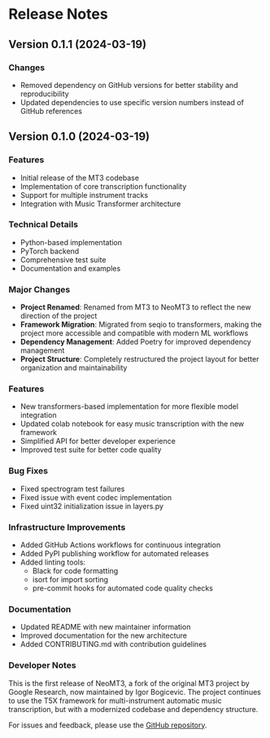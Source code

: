 # Release Notes

## Version 0.1.1 (2024-03-19)

### Changes
- Removed dependency on GitHub versions for better stability and reproducibility
- Updated dependencies to use specific version numbers instead of GitHub references

## Version 0.1.0 (2024-03-19)

### Features
- Initial release of the MT3 codebase
- Implementation of core transcription functionality
- Support for multiple instrument tracks
- Integration with Music Transformer architecture

### Technical Details
- Python-based implementation
- PyTorch backend
- Comprehensive test suite
- Documentation and examples

### Major Changes

- **Project Renamed**: Renamed from MT3 to NeoMT3 to reflect the new direction of the project
- **Framework Migration**: Migrated from seqio to transformers, making the project more accessible and compatible with modern ML workflows
- **Dependency Management**: Added Poetry for improved dependency management
- **Project Structure**: Completely restructured the project layout for better organization and maintainability

### Features

- New transformers-based implementation for more flexible model integration
- Updated colab notebook for easy music transcription with the new framework
- Simplified API for better developer experience
- Improved test suite for better code quality

### Bug Fixes

- Fixed spectrogram test failures
- Fixed issue with event codec implementation
- Fixed uint32 initialization issue in layers.py

### Infrastructure Improvements

- Added GitHub Actions workflows for continuous integration
- Added PyPI publishing workflow for automated releases
- Added linting tools:
  - Black for code formatting
  - isort for import sorting
  - pre-commit hooks for automated code quality checks

### Documentation

- Updated README with new maintainer information
- Improved documentation for the new architecture
- Added CONTRIBUTING.md with contribution guidelines

### Developer Notes

This is the first release of NeoMT3, a fork of the original MT3 project by Google Research, now maintained by Igor Bogicevic. The project continues to use the T5X framework for multi-instrument automatic music transcription, but with a modernized codebase and dependency structure.

For issues and feedback, please use the [GitHub repository](https://github.com/probablyrobot/neomt3).
